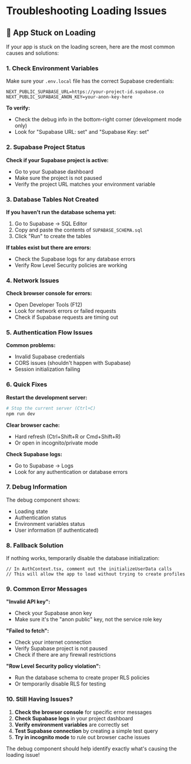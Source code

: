 # Troubleshooting Loading Issues

## 🐛 App Stuck on Loading

If your app is stuck on the loading screen, here are the most common causes and solutions:

### **1. Check Environment Variables**

Make sure your `.env.local` file has the correct Supabase credentials:

```env
NEXT_PUBLIC_SUPABASE_URL=https://your-project-id.supabase.co
NEXT_PUBLIC_SUPABASE_ANON_KEY=your-anon-key-here
```

**To verify:**
- Check the debug info in the bottom-right corner (development mode only)
- Look for "Supabase URL: set" and "Supabase Key: set"

### **2. Supabase Project Status**

**Check if your Supabase project is active:**
- Go to your Supabase dashboard
- Make sure the project is not paused
- Verify the project URL matches your environment variable

### **3. Database Tables Not Created**

**If you haven't run the database schema yet:**
1. Go to Supabase → SQL Editor
2. Copy and paste the contents of `SUPABASE_SCHEMA.sql`
3. Click "Run" to create the tables

**If tables exist but there are errors:**
- Check the Supabase logs for any database errors
- Verify Row Level Security policies are working

### **4. Network Issues**

**Check browser console for errors:**
- Open Developer Tools (F12)
- Look for network errors or failed requests
- Check if Supabase requests are timing out

### **5. Authentication Flow Issues**

**Common problems:**
- Invalid Supabase credentials
- CORS issues (shouldn't happen with Supabase)
- Session initialization failing

### **6. Quick Fixes**

**Restart the development server:**
```bash
# Stop the current server (Ctrl+C)
npm run dev
```

**Clear browser cache:**
- Hard refresh (Ctrl+Shift+R or Cmd+Shift+R)
- Or open in incognito/private mode

**Check Supabase logs:**
- Go to Supabase → Logs
- Look for any authentication or database errors

### **7. Debug Information**

The debug component shows:
- Loading state
- Authentication status
- Environment variables status
- User information (if authenticated)

### **8. Fallback Solution**

If nothing works, temporarily disable the database initialization:

```tsx
// In AuthContext.tsx, comment out the initializeUserData calls
// This will allow the app to load without trying to create profiles
```

### **9. Common Error Messages**

**"Invalid API key":**
- Check your Supabase anon key
- Make sure it's the "anon public" key, not the service role key

**"Failed to fetch":**
- Check your internet connection
- Verify Supabase project is not paused
- Check if there are any firewall restrictions

**"Row Level Security policy violation":**
- Run the database schema to create proper RLS policies
- Or temporarily disable RLS for testing

### **10. Still Having Issues?**

1. **Check the browser console** for specific error messages
2. **Check Supabase logs** in your project dashboard
3. **Verify environment variables** are correctly set
4. **Test Supabase connection** by creating a simple test query
5. **Try in incognito mode** to rule out browser cache issues

The debug component should help identify exactly what's causing the loading issue!
